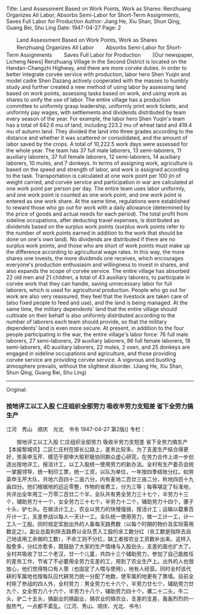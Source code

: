 Title: Land Assessment Based on Work Points, Work as Shares: Renzhuang Organizes All Labor, Absorbs Semi-Labor for Short-Term Assignments, Saves Full Labor for Production
Author: Jiang He, Xiu Shan, Shun Qing, Guang Bei, Shu Ling
Date: 1947-04-27
Page: 2

　　Land Assessment Based on Work Points, Work as Shares
　　Renzhuang Organizes All Labor
　　Absorbs Semi-Labor for Short-Term Assignments
　　Saves Full Labor for Production
　　[Our newspaper, Licheng News] Renzhuang Village in the Second District is located on the Handan-Changzhi Highway, and there are more corvée duties. In order to better integrate corvée service with production, labor hero Shen Yuqin and model cadre Shen Dazang actively cooperated with the masses to humbly study and further created a new method of using labor by assessing land based on work points, assessing tasks based on work, and using work as shares to unify the use of labor. The entire village has a production committee to uniformly grasp leadership, uniformly print work tickets, and uniformly pay wages, with settlements and dividends distributed by team every season of the year. For example, the labor hero Shen Yuqin's team has a total of 642.6 mu of land, including 223.2 mu of wheat land and 419.4 mu of autumn land. They divided the land into three grades according to the distance and whether it was scattered or consolidated, and the amount of labor saved by the crops. A total of 10,222.5 work days were assessed for the whole year. The team has 37 full male laborers, 13 semi-laborers, 11 auxiliary laborers, 37 full female laborers, 12 semi-laborers, 14 auxiliary laborers, 10 mules, and 7 donkeys. In terms of assigning work, agriculture is based on the speed and strength of labor, and work is assigned according to the task. Transportation is calculated at one work point per 100 jin of weight carried, and corvée service and participation in war are calculated at one work point per person per day. The entire team uses labor uniformly, and one work point is counted as one work point, and one work point is entered as one work share. At the same time, regulations were established to reward those who go out for work with a daily allowance (determined by the price of goods and actual needs for each period). The total profit from sideline occupations, after deducting travel expenses, is distributed as dividends based on the surplus work points (surplus work points refer to the number of work points earned in addition to the work that should be done on one's own land). No dividends are distributed if there are no surplus work points, and those who are short of work points must make up the difference according to agricultural wage rates. In this way, the more shares one invests, the more dividends one receives, which encourages everyone's production enthusiasm and willingness to invest in shares, and also expands the scope of corvée service. The entire village has absorbed 22 old men and 21 children, a total of 43 auxiliary laborers, to participate in corvée work that they can handle, saving unnecessary labor for full laborers, which is used for agricultural production. People who go out for work are also very reassured, they feel that the livestock are taken care of (also fixed people to feed and use), and the land is being managed. At the same time, the military dependents' land that the entire village should cultivate on their behalf is also uniformly distributed according to the number of laborers each team should provide, so that the military dependents' land is even more secure. At present, in addition to the four people participating in the war, the entire village's labor force: 76 full male laborers, 27 semi-laborers, 29 auxiliary laborers, 86 full female laborers, 18 semi-laborers, 40 auxiliary laborers, 22 mules, 2 oxen, and 25 donkeys are engaged in sideline occupations and agriculture, and those providing corvée service are providing corvée service. A vigorous and bustling atmosphere prevails, without the slightest disorder. (Jiang He, Xiu Shan, Shun Qing, Guang Bei, Shu Ling)



<hr /> 

Original: 


### 按地评工以工入股  仁庄组织全部劳力  吸收半劳力支短差  省下全劳力搞生产
江河　秀山　顺庆　光北　书令
1947-04-27
第2版()
专栏：

　　按地评工以工入股
    仁庄组织全部劳力
    吸收半劳力支短差
    省下全劳力搞生产
    【本报黎城讯】二区仁庄村在邯长公路上，差务比较多。为了支差生产结合得更好，劳英申玉芹、模范干部申大赃积极协同群众虚心研究，在劳力合作上进一步创造出按地评工，按活计工，以工入股统一使用劳力的新办法。全村有生产委员会统一掌握领导，统一制印工票，统一工资，以队为单位，一年按四季结账分红。如劳英申玉芹大队，共地六百四十二亩六分，内有麦地二百廿三亩二分，秋地四百十九亩四分。他们根据地的远近零整，作物的省费工，分为三等；每等堪定了标准地，共评出全年用工一万零二百廿二个半，全队共有男全劳力三十七个，半劳力十三个，辅助劳力十一个，女全劳力三十七个，半劳力十二个，辅助劳力十四个，骡子十头，驴七头。在做活计工上，农业以劳力的快慢强弱，按活计工；运输以载重百斤计一工，支差参战以每人一天计一工。全队统一使用劳力，做一工计一工，计一工入一工股。同时规定奖励出外的人畜每天路费数（以每个时期的物价及实际需用数定之）。副业总盈利除去路费以全队贯入工股的余工数分红（余工数是指除去自己地该用工余做的工数），不余工则不分红，缺工者按农业工资数补出来。这样入股愈多，分红亦愈多，既鼓励了大家的生产情绪与入股劲头，支差的面也扩大了。全村共吸收了廿二个老汉，廿一个儿童，共四十三个辅助劳力，参加了自己能胜任的差务工作，节省了不必要用全劳力支差的工，用到了农业生产上。出外的人也很放心，他们觉得牲口有人管（也固定了人喂与使用），地有人经营。同时全村该代耕的军属地也按每队应代耕劳力统一分配了地数，使军属的地更有了靠墙。目前全村除了参战的四人外，全村劳力：男全劳力七十六个，半劳力廿七个，辅助劳力廿九个，女全劳力八十六个，半劳力十八个，辅助劳力四十个，骡二十二头，牛二头，驴二十五头，搞副业的搞副业，搞农业的搞农业，支差的支差，轰轰烈烈的一股热气，一点都不紊乱。（江河、秀山、顺庆、光北、书令）
